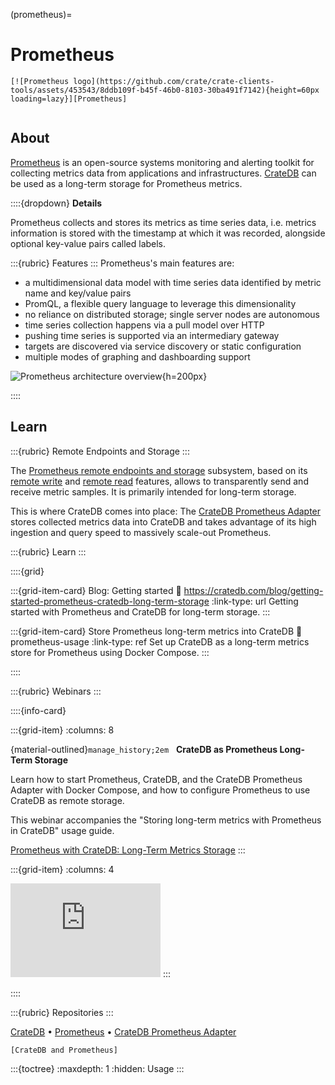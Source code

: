 (prometheus)=
# Prometheus

```{div} .float-right
[![Prometheus logo](https://github.com/crate/crate-clients-tools/assets/453543/8ddb109f-b45f-46b0-8103-30ba491f7142){height=60px loading=lazy}][Prometheus]
```
```{div} .clearfix
```


## About

[Prometheus] is an open-source systems monitoring and alerting toolkit
for collecting metrics data from applications and infrastructures.
[CrateDB] can be used as a long-term storage for Prometheus metrics.

::::{dropdown} **Details**

Prometheus collects and stores its metrics as time series data, i.e.
metrics information is stored with the timestamp at which it was recorded,
alongside optional key-value pairs called labels.

:::{rubric} Features
:::
Prometheus's main features are:

- a multidimensional data model with time series data identified by metric name and key/value pairs
- PromQL, a flexible query language to leverage this dimensionality
- no reliance on distributed storage; single server nodes are autonomous
- time series collection happens via a pull model over HTTP
- pushing time series is supported via an intermediary gateway
- targets are discovered via service discovery or static configuration
- multiple modes of graphing and dashboarding support

![Prometheus architecture overview](https://github.com/crate/crate-clients-tools/assets/453543/26b47686-889a-4137-a87f-d6a6b38d56d2){h=200px}

::::


## Learn

:::{rubric} Remote Endpoints and Storage
:::

The [Prometheus remote endpoints and storage] subsystem, based on its
[remote write] and [remote read] features, allows to transparently
send and receive metric samples. It is primarily intended for long-term
storage.

This is where CrateDB comes into place: The [CrateDB Prometheus
Adapter] stores collected metrics data into CrateDB and
takes advantage of its high ingestion and query speed to
massively scale-out Prometheus.

:::{rubric} Learn
:::

::::{grid}

:::{grid-item-card} Blog: Getting started
:link: https://cratedb.com/blog/getting-started-prometheus-cratedb-long-term-storage
:link-type: url
Getting started with Prometheus and CrateDB for long-term storage.
:::

:::{grid-item-card} Store Prometheus long-term metrics into CrateDB
:link: prometheus-usage
:link-type: ref
Set up CrateDB as a long-term metrics store for Prometheus using Docker Compose.
:::

::::

:::{rubric} Webinars
:::

::::{info-card}

:::{grid-item}
:columns: 8

{material-outlined}`manage_history;2em` &nbsp; **CrateDB as Prometheus Long-Term Storage**

Learn how to start Prometheus, CrateDB, and the CrateDB Prometheus Adapter with
Docker Compose, and how to configure Prometheus to use CrateDB as remote storage.

This webinar accompanies the "Storing long-term metrics with Prometheus in CrateDB"
usage guide.

[Prometheus with CrateDB: Long-Term Metrics Storage]
:::

:::{grid-item}
:columns: 4

<iframe width="240" loading="lazy" src="https://www.youtube-nocookie.com/embed/EfIlRXVyfZM?si=J0w5yG56Ld4fIXfm" title="YouTube video player" frameborder="0" allow="accelerometer; autoplay; clipboard-write; encrypted-media; gyroscope; picture-in-picture; web-share" allowfullscreen></iframe>
:::

::::


:::{rubric} Repositories
:::

[CrateDB] •
[Prometheus] •
[CrateDB Prometheus Adapter]


```{seealso}
[CrateDB and Prometheus]
```


:::{toctree}
:maxdepth: 1
:hidden:
Usage <usage>
:::


[CrateDB]: https://github.com/crate/crate
[CrateDB and Prometheus]: https://cratedb.com/integrations/cratedb-and-prometheus
[CrateDB Prometheus Adapter]: https://github.com/crate/cratedb-prometheus-adapter
[Prometheus]: https://prometheus.io/
[Prometheus remote endpoints and storage]: https://prometheus.io/docs/operating/integrations/#remote-endpoints-and-storage
[Prometheus with CrateDB: Long-Term Metrics Storage]: https://youtu.be/EfIlRXVyfZM?feature=shared
[remote read]: https://prometheus.io/docs/prometheus/latest/configuration/configuration/#remote_read
[remote write]: https://prometheus.io/docs/prometheus/latest/configuration/configuration/#remote_write
